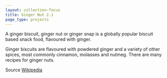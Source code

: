 ```yaml
---
layout: collection-focus
title: Ginger Nut 2.1
page_type: projects
---
```


A ginger biscuit, ginger nut or ginger snap is a globally popular biscuit based snack food, flavoured with ginger.

Ginger biscuits are flavoured with powdered ginger and a variety of other spices, most commonly cinnamon, molasses and nutmeg. There are many recipes for ginger nuts.


<!--more-->


Source [Wikipedia](https://en.wikipedia.org/wiki/Ginger_nut)
